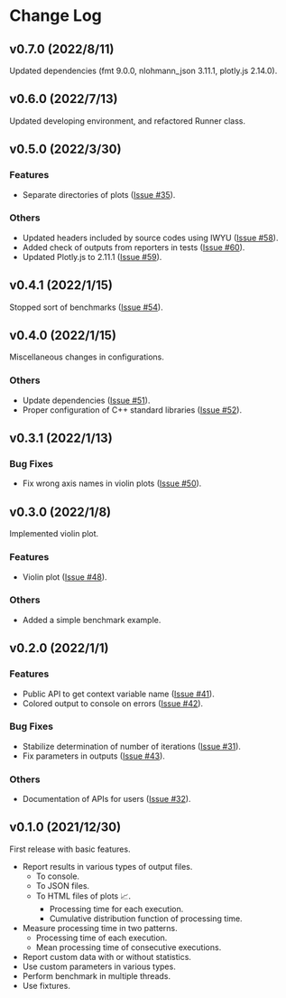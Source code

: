 # Change Log

## v0.7.0 (2022/8/11)

Updated dependencies (fmt 9.0.0, nlohmann_json 3.11.1, plotly.js 2.14.0).

## v0.6.0 (2022/7/13)

Updated developing environment, and refactored Runner class.

## v0.5.0 (2022/3/30)

### Features

- Separate directories of plots ([Issue #35](https://gitlab.com/MusicScience37/cpp-stat-bench/-/issues/35)).

### Others

- Updated headers included by source codes using IWYU ([Issue #58](https://gitlab.com/MusicScience37/cpp-stat-bench/-/issues/58)).
- Added check of outputs from reporters in tests ([Issue #60](https://gitlab.com/MusicScience37/cpp-stat-bench/-/issues/60)).
- Updated Plotly.js to 2.11.1 ([Issue #59](https://gitlab.com/MusicScience37/cpp-stat-bench/-/issues/59)).

## v0.4.1 (2022/1/15)

Stopped sort of benchmarks ([Issue #54](https://gitlab.com/MusicScience37/cpp-stat-bench/-/issues/54)).

## v0.4.0 (2022/1/15)

Miscellaneous changes in configurations.

### Others

- Update dependencies ([Issue #51](https://gitlab.com/MusicScience37/cpp-stat-bench/-/issues/51)).
- Proper configuration of C++ standard libraries ([Issue #52](https://gitlab.com/MusicScience37/cpp-stat-bench/-/issues/52)).

## v0.3.1 (2022/1/13)

### Bug Fixes

- Fix wrong axis names in violin plots ([Issue #50](https://gitlab.com/MusicScience37/cpp-stat-bench/-/issues/50)).

## v0.3.0 (2022/1/8)

Implemented violin plot.

### Features

- Violin plot ([Issue #48](https://gitlab.com/MusicScience37/cpp-stat-bench/-/issues/48)).

### Others

- Added a simple benchmark example.

## v0.2.0 (2022/1/1)

### Features

- Public API to get context variable name ([Issue #41](https://gitlab.com/MusicScience37/cpp-stat-bench/-/issues/41)).
- Colored output to console on errors ([Issue #42](https://gitlab.com/MusicScience37/cpp-stat-bench/-/issues/42)).

### Bug Fixes

- Stabilize determination of number of iterations ([Issue #31](https://gitlab.com/MusicScience37/cpp-stat-bench/-/issues/31)).
- Fix parameters in outputs ([Issue #43](https://gitlab.com/MusicScience37/cpp-stat-bench/-/issues/43)).

### Others

- Documentation of APIs for users ([Issue #32](https://gitlab.com/MusicScience37/cpp-stat-bench/-/issues/32)).

## v0.1.0 (2021/12/30)

First release with basic features.

- Report results in various types of output files.
  - To console.
  - To JSON files.
  - To HTML files of plots 📈.
    - Processing time for each execution.
    - Cumulative distribution function of processing time.
- Measure processing time in two patterns.
  - Processing time of each execution.
  - Mean processing time of consecutive executions.
- Report custom data with or without statistics.
- Use custom parameters in various types.
- Perform benchmark in multiple threads.
- Use fixtures.
